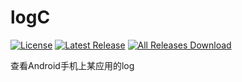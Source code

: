 # logC

[![License](https://img.shields.io/github/license/pansong291/logC.svg)](LICENSE)
[![Latest Release](https://img.shields.io/github/release/pansong291/logC.svg)](../../releases)
[![All Releases Download](https://img.shields.io/github/downloads/pansong291/logC/total.svg)](../../releases)

查看Android手机上某应用的log
